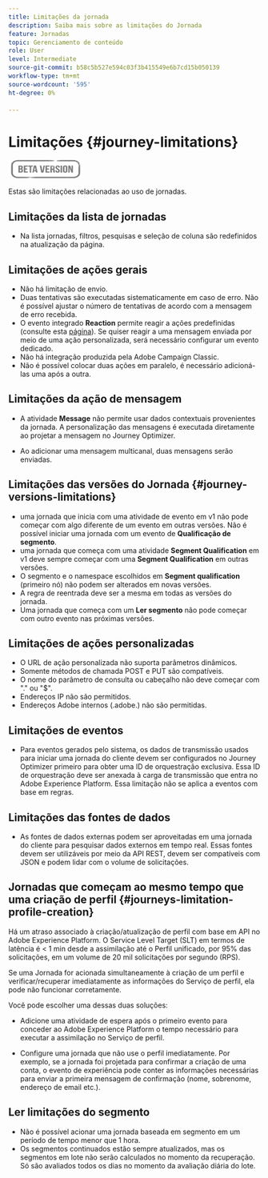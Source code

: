 ```yaml
---
title: Limitações da jornada
description: Saiba mais sobre as limitações do Jornada
feature: Jornadas
topic: Gerenciamento de conteúdo
role: User
level: Intermediate
source-git-commit: b58c5b527e594c03f3b415549e6b7cd15b050139
workflow-type: tm+mt
source-wordcount: '595'
ht-degree: 0%

---
```


# Limitações {#journey-limitations}

![](../assets/do-not-localize/badge.png)

Estas são limitações relacionadas ao uso de jornadas.

## Limitações da lista de jornadas

* Na lista jornadas, filtros, pesquisas e seleção de coluna são redefinidos na atualização da página.

## Limitações de ações gerais

* Não há limitação de envio. 
* Duas tentativas são executadas sistematicamente em caso de erro. Não é possível ajustar o número de tentativas de acordo com a mensagem de erro recebida. 
* O evento integrado **Reaction** permite reagir a ações predefinidas (consulte esta [página](../building-journeys/reaction-events.md)). Se quiser reagir a uma mensagem enviada por meio de uma ação personalizada, será necessário configurar um evento dedicado. 
* Não há integração produzida pela Adobe Campaign Classic.
* Não é possível colocar duas ações em paralelo, é necessário adicioná-las uma após a outra.

## Limitações da ação de mensagem

* A atividade **Message** não permite usar dados contextuais provenientes da jornada. A personalização das mensagens é executada diretamente ao projetar a mensagem no Journey Optimizer.

* Ao adicionar uma mensagem multicanal, duas mensagens serão enviadas.

## Limitações das versões do Jornada {#journey-versions-limitations}

* uma jornada que inicia com uma atividade de evento em v1 não pode começar com algo diferente de um evento em outras versões. Não é possível iniciar uma jornada com um evento de **Qualificação de segmento**.
* uma jornada que começa com uma atividade **Segment Qualification** em v1 deve sempre começar com uma **Segment Qualification** em outras versões.
* O segmento e o namespace escolhidos em **Segment qualification** (primeiro nó) não podem ser alterados em novas versões.
* A regra de reentrada deve ser a mesma em todas as versões do jornada.
* Uma jornada que começa com um **Ler segmento** não pode começar com outro evento nas próximas versões.
 

## Limitações de ações personalizadas

* O URL de ação personalizada não suporta parâmetros dinâmicos. 
* Somente métodos de chamada POST e PUT são compatíveis. 
* O nome do parâmetro de consulta ou cabeçalho não deve começar com &quot;.&quot; ou &quot;$&quot;. 
* Endereços IP não são permitidos. 
* Endereços Adobe internos (.adobe.) não são permitidas.
 

## Limitações de eventos

* Para eventos gerados pelo sistema, os dados de transmissão usados para iniciar uma jornada do cliente devem ser configurados no Journey Optimizer primeiro para obter uma ID de orquestração exclusiva. Essa ID de orquestração deve ser anexada à carga de transmissão que entra no Adobe Experience Platform. Essa limitação não se aplica a eventos com base em regras.
 

## Limitações das fontes de dados

* As fontes de dados externas podem ser aproveitadas em uma jornada do cliente para pesquisar dados externos em tempo real. Essas fontes devem ser utilizáveis por meio da API REST, devem ser compatíveis com JSON e podem lidar com o volume de solicitações.

## Jornadas que começam ao mesmo tempo que uma criação de perfil {#journeys-limitation-profile-creation}

Há um atraso associado à criação/atualização de perfil com base em API no Adobe Experience Platform. O Service Level Target (SLT) em termos de latência é &lt; 1 min desde a assimilação até o Perfil unificado, por 95% das solicitações, em um volume de 20 mil solicitações por segundo (RPS).

Se uma Jornada for acionada simultaneamente à criação de um perfil e verificar/recuperar imediatamente as informações do Serviço de perfil, ela pode não funcionar corretamente.

Você pode escolher uma dessas duas soluções:

* Adicione uma atividade de espera após o primeiro evento para conceder ao Adobe Experience Platform o tempo necessário para executar a assimilação no Serviço de perfil.

* Configure uma jornada que não use o perfil imediatamente. Por exemplo, se a jornada foi projetada para confirmar a criação de uma conta, o evento de experiência pode conter as informações necessárias para enviar a primeira mensagem de confirmação (nome, sobrenome, endereço de email etc.).

## Ler limitações do segmento

* Não é possível acionar uma jornada baseada em segmento em um período de tempo menor que 1 hora.
* Os segmentos continuados estão sempre atualizados, mas os segmentos em lote não serão calculados no momento da recuperação. Só são avaliados todos os dias no momento da avaliação diária do lote.
